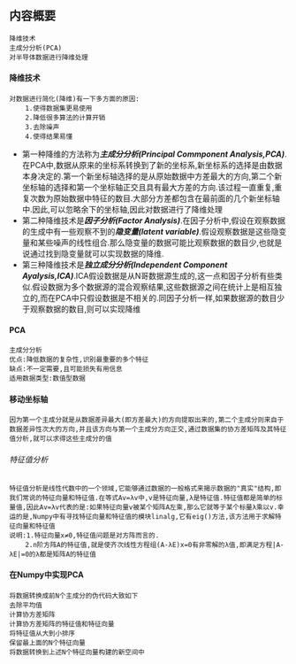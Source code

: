 
## 内容概要
    降维技术
    主成分分析(PCA)
    对半导体数据进行降维处理
#### 降维技术
    对数据进行简化(降维)有一下多方面的原因:
        1.使得数据集更易使用
        2.降低很多算法的计算开销
        3.去除噪声
        4.使得结果易懂
- 第一种降维的方法称为***主成分分析(Principal Commponent Analysis,PCA)***.在PCA中,数据从原来的坐标系转换到了新的坐标系,新坐标系的选择是由数据本身决定的.第一个新坐标轴选择的是从原始数据中方差最大的方向,第二个新坐标轴的选择和第一个坐标轴正交且具有最大方差的方向.该过程一直重复,重复次数为原始数据中特征的数目.大部分方差都包含在最前面的几个新坐标轴中.因此,可以忽略余下的坐标轴,因此对数据进行了降维处理
- 第二种降维技术是***因子分析(Factor Analysis)***.在因子分析中,假设在观察数据的生成中有一些观察不到的***隐变量(latent variable)***.假设观察数据是这些隐变量和某些噪声的线性组合.那么隐变量的数据可能比观察数据的数目少,也就是说通过找到隐变量就可以实现数据的降维.
- 第三种降维技术是***独立成分分析(Independent Component Ayalysis,ICA)***.ICA假设数据是从N哥数据源生成的,这一点和因子分析有些类似.假设数据为多个数据源的混合观察结果,这些数据源之间在统计上是相互独立的,而在PCA中只假设数据是不相关的.同因子分析一样,如果数据源的数目少于观察数据的数目,则可以实现降维
#### PCA
    主成分分析
    优点:降低数据的复杂性,识别最重要的多个特征
    缺点:不一定需要,且可能损失有用信息
    适用数据类型:数值型数据
#### 移动坐标轴
    因为第一个主成分就是从数据差异最大(即方差最大)的方向提取出来的,第二个主成分则来自于数据差异性次大的方向,并且该方向与第一个主成分方向正交,通过数据集的协方差矩阵及其特征值分析,就可以求得这些主成分的值
###### 特征值分析
    特征值分析是线性代数中的一个领域,它能够通过数据的一般格式来揭示数据的"真实"结构,即我们常说的特征向量和特征值.在等式Av=λv中,v是特征向量,λ是特征值.特征值都是简单的标量值,因此Av=λv代表的是:如果特征向量v被某个矩阵A左乘,那么它就等于某个标量λ乘以v.幸运的是,Numpy中有寻找特征向量和特征值的模块linalg,它有eig()方法,该方法用于求解特征向量和特征值
    说明:1.特征向量x≠0,特征值问题是对方阵而言的.
        2.n阶方阵A的特征值,就是使齐次线性方程组(A-λE)x=0有非零解的λ值,即满足方程|A-λE|=0的λ都是矩阵A的特征值
#### 在Numpy中实现PCA
    将数据转换成前N个主成分的伪代码大致如下
    去除平均值
    计算协方差矩阵
    计算协方差矩阵的特征值和特征向量
    将特征值从大到小排序
    保留最上面的N个特征向量
    将数据转换到上述N个特征向量构建的新空间中
 